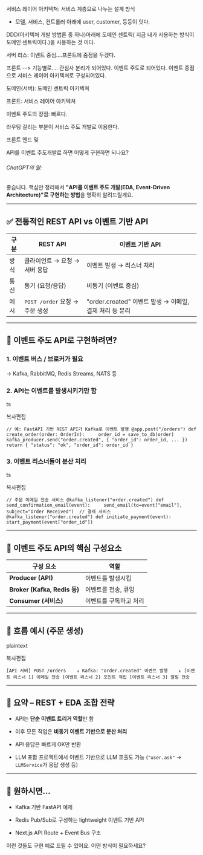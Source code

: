 
서비스 레이어 아키텍쳐: 서비스 계층으로 나누는 설계 방식
- 모델, 서비스, 컨트롤러 아래에 user, customer, 등등이 잇다.


DDD(아키텍쳐 개발 방법론 중 하나)아래에 도메인 센트릭( 지금 내가 사용하는 방식이 도메인 센트릭이다.)을 사용하는 것 이다.


서버 리스: 이벤트 중심....프론트에 줌점을 두겠다.

프론트 --> 기능별로.... 관심사 분리가 되어있다. 이벤트 주도로 되어있다. 이벤트 중점으로 서비스 레이어 아키텍쳐로 구성되어있다.


도메인(서버): 도메인 센트릭 아키텍쳐

프론트: 서비스 레이어 아키텍쳐


이벤트 주도의 장점: 빠르다.


라우팅 걸리는 부분이 서비스 주도 개발로 이용한다.



프론트 엔드 및 


API를 이벤트 주도개발로 하면 어떻게 구현하면 되나요?

###### ChatGPT의 말:

좋습니다. 핵심만 정리해서 **"API를 이벤트 주도 개발(EDA, Event-Driven Architecture)"로 구현하는 방법**을 명확히 알려드릴게요.

---

## ✅ 전통적인 REST API vs 이벤트 기반 API

|구분|REST API|이벤트 기반 API|
|---|---|---|
|방식|클라이언트 → 요청 → 서버 응답|이벤트 발생 → 리스너 처리|
|통신|동기 (요청/응답)|비동기 (이벤트 중심)|
|예시|`POST /order` 요청 → 주문 생성|"order.created" 이벤트 발생 → 이메일, 결제 처리 등 분리|

---

## 🧩 이벤트 주도 API로 구현하려면?

### 1. **이벤트 버스 / 브로커가 필요**

→ Kafka, RabbitMQ, Redis Streams, NATS 등

### 2. **API는 이벤트를 발생시키기만 함**

ts

복사편집

`// 예: FastAPI 기반 REST API가 Kafka로 이벤트 발행 @app.post("/orders") def create_order(order: OrderIn):     order_id = save_to_db(order)     kafka_producer.send("order.created", { "order_id": order_id, ... })     return { "status": "ok", "order_id": order_id }`

### 3. **이벤트 리스너들이 분산 처리**

ts

복사편집

`// 주문 이메일 전송 서비스 @kafka_listener("order.created") def send_confirmation_email(event):     send_email(to=event["email"], subject="Order Received")  // 결제 서비스 @kafka_listener("order.created") def initiate_payment(event):     start_payment(event["order_id"])`

---

## 🧠 이벤트 주도 API의 핵심 구성요소

|구성 요소|역할|
|---|---|
|**Producer (API)**|이벤트를 발생시킴|
|**Broker (Kafka, Redis 등)**|이벤트를 전송, 큐잉|
|**Consumer (서비스)**|이벤트를 구독하고 처리|

---

## 🔄 흐름 예시 (주문 생성)

plaintext

복사편집

`[API 서버] POST /orders    ↓ Kafka: "order.created" 이벤트 발행    ↓ [이벤트 리스너 1] 이메일 전송 [이벤트 리스너 2] 포인트 적립 [이벤트 리스너 3] 알림 전송`

---

## 🎯 요약 – REST + EDA 조합 전략

- API는 **단순 이벤트 트리거 역할**만 함
    
- 이후 모든 작업은 **비동기 이벤트 기반으로 분산 처리**
    
- API 응답은 빠르게 OK만 반환
    
- LLM 포함 프로젝트에서 이벤트 기반으로 LLM 호출도 가능 (`"user.ask"` → `LLMService`가 응답 생성 등)
    

---

## 💬 원하시면…

- Kafka 기반 FastAPI 예제
    
- Redis Pub/Sub로 구성하는 lightweight 이벤트 기반 API
    
- Next.js API Route + Event Bus 구조
    

이런 것들도 구현 예로 드릴 수 있어요. 어떤 방식이 필요하세요?
